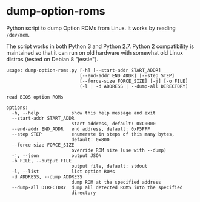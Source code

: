 # dump-option-roms
Python script to dump Option ROMs from Linux.  It works by reading `/dev/mem`.

The script works in both Python 3 and Python 2.7.  Python 2 compatibility is
maintained so that it can run on old hardware with somewhat old Linux distros
(tested on Debian 8 "jessie").

```
usage: dump-option-roms.py [-h] [--start-addr START_ADDR]
                           [--end-addr END_ADDR] [--step STEP]
                           [--force-size FORCE_SIZE] [-j] [-o FILE]
                           (-l | -d ADDRESS | --dump-all DIRECTORY)

read BIOS option ROMs

options:
  -h, --help            show this help message and exit
  --start-addr START_ADDR
                        start address, default: 0xC0000
  --end-addr END_ADDR   end address, default: 0xF5FFF
  --step STEP           enumerate in steps of this many bytes,
                        default: 0x800
  --force-size FORCE_SIZE
                        override ROM size (use with --dump)
  -j, --json            output JSON
  -o FILE, --output FILE
                        output file, default: stdout
  -l, --list            list option ROMs
  -d ADDRESS, --dump ADDRESS
                        dump ROM at the specified address
  --dump-all DIRECTORY  dump all detected ROMS into the specified
                        directory
```

